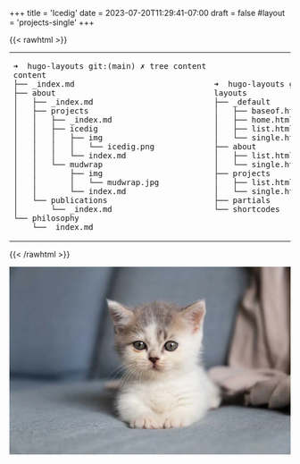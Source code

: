 +++
title = 'Icedig'
date = 2023-07-20T11:29:41-07:00
draft = false
#layout = 'projects-single'
+++

{{< rawhtml >}}
<table>
<tbody>
<tr>
<td class="tree">
<pre>
➜  hugo-layouts git:(main) ✗ tree content
content
├── _index.md
├── about
│   ├── _index.md
│   ├── projects
│   │   ├── _index.md
│   │   ├── icedig
│   │   │   ├── img
│   │   │   │   └── icedig.png
│   │   │   └── <span class="active">index.md</span>
│   │   └── mudwrap
│   │       ├── img
│   │       │   └── mudwrap.jpg
│   │       └── index.md
│   └── publications
│       └── _index.md
└── philosophy
    └── _index.md
</pre>
</td>
<td class="tree">
<pre>
➜  hugo-layouts git:(main) ✗ tree layouts
layouts
├── _default
│   ├── <span class="always-active">baseof.html</span>
│   ├── home.html
│   ├── list.html
│   └── single.html
├── about
│   ├── list.html
│   └── single.html
├── projects
│   ├── list.html
│   └── <span class="active">single.html</span>
├── partials
└── shortcodes
</td>
</tr>
</tbody>
</table>
{{< /rawhtml >}}

![an ice dig](img/icedig.png)
